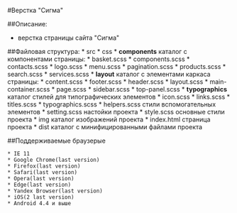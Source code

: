 #Верстка "Сигма"

##Описание:

   * верстка страницы сайта "Сигма"

##Файловая структура:
    * src
        * css
            * **components** каталог с компонентами страницы:
                * basket.scss
                * components.scss
                * contacts.scss
                * logo.scss
                * menu.scss
                * pagination.scss
                * products.scss
                * search.scss
                * services.scss
            * **layout** каталог с элементами каркаса страницы:
                * content.scss
                * footer.scss
                * header.scss
                * layout.scss
                * main-container.scss
                * page.scss
                * sidebar.scss
                * top-panel.scss
            * **typographics** каталог стилей для типографических элементов
                * icon.scss
                * links.scss
                * titles.scss
                * typographics.scss
            * helpers.scss стили вспомогательных элементов
            * setting.scss настойки проекта
            * style.scss основные стили проекта
        * img каталог изображений проекта
        * index.html страница проекта
    * dist каталог с минифицированными файлами проекта

##Поддерживаемые браузерыe

    * IE 11
    * Google Chrome(last version)
    * Firefox(last version)
    * Safari(last version)
    * Opera(last version)
    * Edge(last version)
    * Yandex Browser(last version)
    * iOS(2 last version)
    * Android 4.4 и выше
